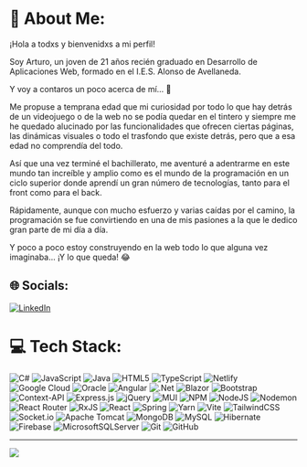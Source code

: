# 💫 About Me:
¡Hola a todxs y bienvenidxs a mi perfil!

Soy Arturo, un joven de 21 años recién graduado en Desarrollo de Aplicaciones Web, formado en el I.E.S. Alonso de Avellaneda.

Y voy a contaros un poco acerca de mí... 🤔

Me propuse a temprana edad que mi curiosidad por todo lo que hay detrás de un videojuego o de la web no se podía quedar en 
el tintero y siempre me he quedado alucinado por las funcionalidades que ofrecen ciertas páginas, las dinámicas visuales o todo el trasfondo que existe detrás, pero que a esa edad no comprendía del todo.

Así que una vez terminé el bachillerato, me aventuré a adentrarme en este mundo tan increíble y amplio como es el mundo de la programación en un ciclo superior donde aprendí un gran número de tecnologías, tanto para el front como para el back.

Rápidamente, aunque con mucho esfuerzo y varias caídas por el camino, la programación se fue convirtiendo en una de mis pasiones 
a la que le dedico gran parte de mi día a día.

Y poco a poco estoy construyendo en la web todo lo que alguna vez imaginaba... ¡Y lo que queda! 😂


## 🌐 Socials:
[![LinkedIn](https://img.shields.io/badge/LinkedIn-%230077B5.svg?logo=linkedin&logoColor=white)](https://linkedin.com/in/arturo-corral-luengo-15386a110/) 

# 💻 Tech Stack:

![C#](https://img.shields.io/badge/c%23-%23239120.svg?style=for-the-badge&logo=csharp&logoColor=white "Nivel medio")
![JavaScript](https://img.shields.io/badge/javascript-%23323330.svg?style=for-the-badge&logo=javascript&logoColor=%23F7DF1E "Avanzado")
![Java](https://img.shields.io/badge/java-%23ED8B00.svg?style=for-the-badge&logo=openjdk&logoColor=white "Nivel medio")
![HTML5](https://img.shields.io/badge/html5-%23E34F26.svg?style=for-the-badge&logo=html5&logoColor=white "Avanzado")
![TypeScript](https://img.shields.io/badge/typescript-%23007ACC.svg?style=for-the-badge&logo=typescript&logoColor=white "Avanzado")
![Netlify](https://img.shields.io/badge/netlify-%23000000.svg?style=for-the-badge&logo=netlify&logoColor=#00C7B7 "Principiante")
![Google Cloud](https://img.shields.io/badge/GoogleCloud-%234285F4.svg?style=for-the-badge&logo=google-cloud&logoColor=white "Principiante")
![Oracle](https://img.shields.io/badge/Oracle-F80000?style=for-the-badge&logo=oracle&logoColor=white "Principiante")
![Angular](https://img.shields.io/badge/angular-%23DD0031.svg?style=for-the-badge&logo=angular&logoColor=white "Nivel medio")
![.Net](https://img.shields.io/badge/.NET-5C2D91?style=for-the-badge&logo=.net&logoColor=white "Nivel medio")
![Blazor](https://img.shields.io/badge/blazor-%235C2D91.svg?style=for-the-badge&logo=blazor&logoColor=white "Principiante")
![Bootstrap](https://img.shields.io/badge/bootstrap-%238511FA.svg?style=for-the-badge&logo=bootstrap&logoColor=white "Avanzado")
![Context-API](https://img.shields.io/badge/Context--Api-000000?style=for-the-badge&logo=react "Nivel medio")
![Express.js](https://img.shields.io/badge/express.js-%23404d59.svg?style=for-the-badge&logo=express&logoColor=%2361DAFB "Nivel medio")
![jQuery](https://img.shields.io/badge/jquery-%230769AD.svg?style=for-the-badge&logo=jquery&logoColor=white "Principiante")
![MUI](https://img.shields.io/badge/MUI-%230081CB.svg?style=for-the-badge&logo=mui&logoColor=white "Nivel medio")
![NPM](https://img.shields.io/badge/NPM-%23CB3837.svg?style=for-the-badge&logo=npm&logoColor=white "Avanzado")
![NodeJS](https://img.shields.io/badge/node.js-6DA55F?style=for-the-badge&logo=node.js&logoColor=white "Avanzado")
![Nodemon](https://img.shields.io/badge/NODEMON-%23323330.svg?style=for-the-badge&logo=nodemon&logoColor=%BBDEAD "Principiante")
![React Router](https://img.shields.io/badge/React_Router-CA4245?style=for-the-badge&logo=react-router&logoColor=white "Nivel medio")
![RxJS](https://img.shields.io/badge/rxjs-%23B7178C.svg?style=for-the-badge&logo=reactivex&logoColor=white "Principiante")
![React](https://img.shields.io/badge/react-%2320232a.svg?style=for-the-badge&logo=react&logoColor=%2361DAFB "Avanzado")
![Spring](https://img.shields.io/badge/spring-%236DB33F.svg?style=for-the-badge&logo=spring&logoColor=white "Nivel medio")
![Yarn](https://img.shields.io/badge/yarn-%232C8EBB.svg?style=for-the-badge&logo=yarn&logoColor=white "Principiante")
![Vite](https://img.shields.io/badge/vite-%23646CFF.svg?style=for-the-badge&logo=vite&logoColor=white "Principiante")
![TailwindCSS](https://img.shields.io/badge/tailwindcss-%2338B2AC.svg?style=for-the-badge&logo=tailwind-css&logoColor=white "Nivel medio")
![Socket.io](https://img.shields.io/badge/Socket.io-black?style=for-the-badge&logo=socket.io&badgeColor=010101 "Principiante")
![Apache Tomcat](https://img.shields.io/badge/apache%20tomcat-%23F8DC75.svg?style=for-the-badge&logo=apache-tomcat&logoColor=black "Principiante")
![MongoDB](https://img.shields.io/badge/MongoDB-%234ea94b.svg?style=for-the-badge&logo=mongodb&logoColor=white "Nivel medio")
![MySQL](https://img.shields.io/badge/mysql-4479A1.svg?style=for-the-badge&logo=mysql&logoColor=white "Nivel medio")
![Hibernate](https://img.shields.io/badge/Hibernate-59666C?style=for-the-badge&logo=Hibernate&logoColor=white "Principiante")
![Firebase](https://img.shields.io/badge/firebase-a08021?style=for-the-badge&logo=firebase&logoColor=ffcd34 "Principiante")
![MicrosoftSQLServer](https://img.shields.io/badge/Microsoft%20SQL%20Server-CC2927?style=for-the-badge&logo=microsoft%20sql%20server&logoColor=white "Principiante")
![Git](https://img.shields.io/badge/git-%23F05033.svg?style=for-the-badge&logo=git&logoColor=white "Avanzado")
![GitHub](https://img.shields.io/badge/github-%23121011.svg?style=for-the-badge&logo=github&logoColor=white "Avanzado")
<!--
# 📊 GitHub Stats:
![](https://github-readme-stats.vercel.app/api?username=Artehx&theme=vue&hide_border=false&include_all_commits=false&count_private=false)<br/>
![](https://github-readme-streak-stats.herokuapp.com/?user=Artehx&theme=vue&hide_border=false)<br/>
![](https://github-readme-stats.vercel.app/api/top-langs/?username=Artehx&theme=vue&hide_border=false&include_all_commits=false&count_private=false&layout=compact)
-->

---
[![](https://visitcount.itsvg.in/api?id=Artehx&icon=6&color=12)](https://visitcount.itsvg.in)

